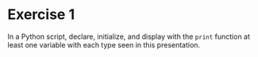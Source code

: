 # **Exercise 1**

In a Python script, declare, initialize, and display with the `print` function at least one variable with each type seen in this presentation.
